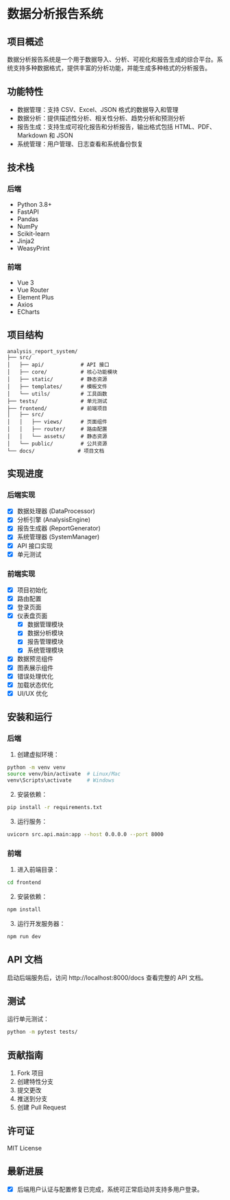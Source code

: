 # 数据分析报告系统

## 项目概述
数据分析报告系统是一个用于数据导入、分析、可视化和报告生成的综合平台。系统支持多种数据格式，提供丰富的分析功能，并能生成多种格式的分析报告。

## 功能特性
- 数据管理：支持 CSV、Excel、JSON 格式的数据导入和管理
- 数据分析：提供描述性分析、相关性分析、趋势分析和预测分析
- 报告生成：支持生成可视化报告和分析报告，输出格式包括 HTML、PDF、Markdown 和 JSON
- 系统管理：用户管理、日志查看和系统备份恢复

## 技术栈
### 后端
- Python 3.8+
- FastAPI
- Pandas
- NumPy
- Scikit-learn
- Jinja2
- WeasyPrint

### 前端
- Vue 3
- Vue Router
- Element Plus
- Axios
- ECharts

## 项目结构
```
analysis_report_system/
├── src/
│   ├── api/            # API 接口
│   ├── core/           # 核心功能模块
│   ├── static/         # 静态资源
│   ├── templates/      # 模板文件
│   └── utils/          # 工具函数
├── tests/              # 单元测试
├── frontend/           # 前端项目
│   ├── src/
│   │   ├── views/      # 页面组件
│   │   ├── router/     # 路由配置
│   │   └── assets/     # 静态资源
│   └── public/         # 公共资源
└── docs/              # 项目文档
```

## 实现进度
### 后端实现
- [x] 数据处理器 (DataProcessor)
- [x] 分析引擎 (AnalysisEngine)
- [x] 报告生成器 (ReportGenerator)
- [x] 系统管理器 (SystemManager)
- [x] API 接口实现
- [x] 单元测试

### 前端实现
- [x] 项目初始化
- [x] 路由配置
- [x] 登录页面
- [x] 仪表盘页面
  - [x] 数据管理模块
  - [x] 数据分析模块
  - [x] 报告管理模块
  - [x] 系统管理模块
- [x] 数据预览组件
- [x] 图表展示组件
- [x] 错误处理优化
- [x] 加载状态优化
- [x] UI/UX 优化

## 安装和运行
### 后端
1. 创建虚拟环境：
```bash
python -m venv venv
source venv/bin/activate  # Linux/Mac
venv\Scripts\activate     # Windows
```

2. 安装依赖：
```bash
pip install -r requirements.txt
```

3. 运行服务：
```bash
uvicorn src.api.main:app --host 0.0.0.0 --port 8000
```

### 前端
1. 进入前端目录：
```bash
cd frontend
```

2. 安装依赖：
```bash
npm install
```

3. 运行开发服务器：
```bash
npm run dev
```

## API 文档
启动后端服务后，访问 http://localhost:8000/docs 查看完整的 API 文档。

## 测试
运行单元测试：
```bash
python -m pytest tests/
```

## 贡献指南
1. Fork 项目
2. 创建特性分支
3. 提交更改
4. 推送到分支
5. 创建 Pull Request

## 许可证
MIT License

## 最新进展
- [x] 后端用户认证与配置修复已完成，系统可正常启动并支持多用户登录。
